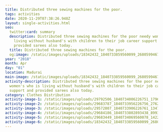 ```yaml
---
title: Distributed three sewing machines for the poor.
tags: activities
date: 2020-11-29T07:38:26.948Z
layout: single-activities.html
seo:
  twitter:card: summary
  description: Distributed three sewing machines for the poor needy women's who is
    living without husband's with children to their job career support and
    provided sarees also today.
  title: Distributed three sewing machines for the poor.
  og:image: /static/images/uploads/18342432_1840733859560099_2680599467879886515_n_1840733859560099.jpg
year: "2018"
month: Apr
day: "01"
location: Madurai
main-image: /static/images/uploads/18342432_1840733859560099_2680599467879886515_n_1840733859560099.jpg
activity-description: Distributed three sewing machines for the poor needy
  women's who is living without husband's with children to their job career
  support and provided sarees also today.
category: Clothes Distribution
activity-image-1: /static/images/uploads/29792506_1840734006226751_1796001020762307540_n_1840734006226751.jpg
activity-image-2: /static/images/uploads/29683787_1840733956226756_2762234106847645206_n_1840733956226756.jpg
activity-image-3: /static/images/uploads/29572807_1840733906226761_1347992595978608035_n_1840733906226761.jpg
activity-image-4: /static/images/uploads/29684186_1840733802893438_8993465545077089955_n_1840733802893438.jpg
activity-image-5: /static/images/uploads/29683449_1840734069560078_14220595780676456_n_1840734069560078.jpg
activity-image-6: /static/images/uploads/18342432_1840733859560099_2680599467879886515_n_1840733859560099.jpg
---
```

